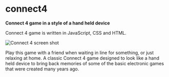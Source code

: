 # connect4

**Connect 4 game in a style of a hand held device**

Connect 4 game is written in JavaScript, CSS and HTML.

![Connect 4 screen shot](https://github.com/tastasterone/connect4/blob/f574b764a053686c5a95f03940ce9a227b42d15c/screenShot.png)

Play this game with a friend when waiting in line for something, or just relaxing at home. 
A classic Connect 4 game designed to look like a hand held device to bring back memories of some of the basic electronic games that were created many years ago. 

